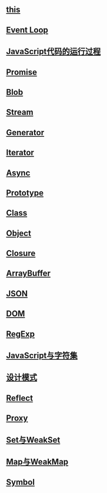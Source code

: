 ## [this](../js/this)

## [Event Loop](../js/eventLoop)

## [JavaScript代码的运行过程](../js/running-process-new)

## [Promise](../js/Promise)

## [Blob](../js/Blob)

## [Stream](../js/Stream)

## [Generator](../js/Generator)

## [Iterator](../js/Iterator)

## [Async](../js/Async)

## [Prototype](../js/Prototype)

## [Class](../js/Class)

## [Object](../js/Object)

## [Closure](../js/Closure)

## [ArrayBuffer](../js/ArrayBuffer)

## [JSON](../js/JSON)

## [DOM](../js/DOM)

## [RegExp](../js/RegExp)

## [JavaScript与字符集](../js/JavaScript与字符集)

## [设计模式](../js/设计模式)

## [Reflect](/js/Reflect.md)

## [Proxy](/js/Proxy.md)

## [Set与WeakSet](../js/Set与WeakSet.md)

## [Map与WeakMap](/js/Map与WeakMap.md)

## [Symbol](/js/Symbol.md)



